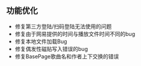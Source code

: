 ## 功能优化
* 修复第三方登陆/扫码登陆无法使用的问题
* 修复由于网易提供的时间与播放文件时间不同的bug
* 修复本地文件加载Bug
* 修复偶发性磁贴写入错误的bug
* 修复BasePage歌曲名和作者上下交换的错误
